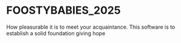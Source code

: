 # FOOSTYBABIES_2025
How pleasurable it is to meet your acquaintance. This software is to 
establish a solid foundation giving hope 
